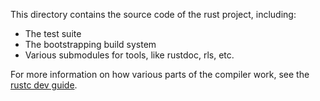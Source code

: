This directory contains the source code of the rust project, including:

- The test suite
- The bootstrapping build system
- Various submodules for tools, like rustdoc, rls, etc.

For more information on how various parts of the compiler work, see the [rustc dev guide].

[rustc dev guide]: https://rustc-dev-guide.rust-lang.org/about-this-guide.html
